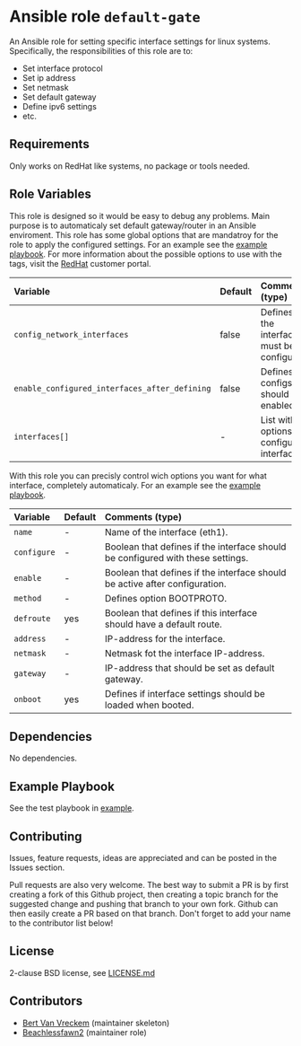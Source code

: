 # Ansible role `default-gate`

An Ansible role for setting specific interface settings for linux systems. Specifically, the responsibilities of this role are to:

- Set interface protocol
- Set ip address
- Set netmask
- Set default gateway
- Define ipv6 settings
- etc.

## Requirements

Only works on RedHat like systems, no package or tools needed.

## Role Variables

This role is designed so it would be easy to debug any problems. Main purpose is to automaticaly set default gateway/router in an Ansible enviroment. This role has some global options that are mandatroy for the role to apply the configured settings. For an example see the [example playbook](/example/example_playbook.yml). For more information about the possible options to use with the tags, visit the [RedHat](https://access.redhat.com/documentation/en-us/red_hat_enterprise_linux/6/html/deployment_guide/s1-networkscripts-interfaces) customer portal.

| Variable   | Default | Comments (type)  |
| :---       | :---    | :---             |
| `config_network_interfaces` | false | Defines if the interface must be configured. |
| `enable_configured_interfaces_after_defining` | false | Defines if configs should be enabled. |
| `interfaces[]` | - | List with options for configuring interface. |

With this role you can precisly control wich options you want for what interface, completely automaticaly. For an example see the [example playbook](/example/example_playbook.yml).

| Variable   | Default | Comments (type)  |
| :---       | :---    | :---             |
| `name` | - | Name of the interface (eth1). |
| `configure` | - | Boolean that defines if the interface should be configured with these settings. |
| `enable` | - | Boolean that defines if the interface should be active after configuration. |
| `method` | - | Defines option BOOTPROTO. |
| `defroute` | yes | Boolean that defines if this interface should have a default route. |
| `address` | - | IP-address for the interface. |
| `netmask` | - | Netmask fot the interface IP-address. |
| `gateway` | - | IP-address that should be set as default gateway. |
| `onboot` | yes | Defines if interface settings should be loaded when booted. |

## Dependencies

No dependencies.

## Example Playbook

See the test playbook in [example](/example/).

## Contributing

Issues, feature requests, ideas are appreciated and can be posted in the Issues section.

Pull requests are also very welcome. The best way to submit a PR is by first creating a fork of this Github project, then creating a topic branch for the suggested change and pushing that branch to your own fork. Github can then easily create a PR based on that branch. Don't forget to add your name to the contributor list below!

## License

2-clause BSD license, see [LICENSE.md](LICENSE.md)

## Contributors

- [Bert Van Vreckem](https://github.com/bertvv/) (maintainer skeleton)
- [Beachlessfawn2](https://github.com/Beachlessfawn2) (maintainer role)